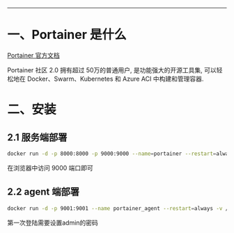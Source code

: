 







---
# 一、Portainer 是什么
[Portainer 官方文档](https://documentation.portainer.io/)

Portainer 社区 2.0 拥有超过 50万的普通用户, 是功能强大的开源工具集, 可以轻松地在 Docker、Swarm、Kubernetes 和 Azure ACI 中构建和管理容器.

# 二、安装
## 2.1 服务端部署
```bash
docker run -d -p 8000:8000 -p 9000:9000 --name=portainer --restart=always -v /var/run/docker.sock:/var/run/docker.sock -v portainer_data:/data portainer/portainer-ce
```
在浏览器中访问 9000 端口即可


## 2.2 agent 端部署
```bash
docker run -d -p 9001:9001 --name portainer_agent --restart=always -v /var/run/docker.sock:/var/run/docker.sock -v /var/lib/docker/volumes:/var/lib/docker/volumes portainer/agent
```


第一次登陆需要设置admin的密码